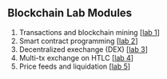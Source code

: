 Blockchain Lab Modules
---

1. Transactions and blockchain mining [[lab 1](lab1/README.md)]
2. Smart contract programming [[lab 2](lab2/README.md)]
3. Decentralized exechange (DEX) [[lab 3](lab3-20/README.md)]
4. Multi-tx exchange on HTLC  [[lab 4](lab3-20/README-lab4.md)] 
5. Price feeds and liquidation [[lab 5](lab3-20/lab5.md)] 

<!--

4. Blockchain application: logging remote file storage [[lab 4](lab4-20/README.md)]
- Lab module 4.2: Cryptocurrency Hedging [[lab 4.2](lab4.2/README.md)]

-->

